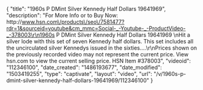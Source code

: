 {
    "title": "1960s P   DMint Silver Kennedy Half Dollars  19641969",
    "description": "For More Info or to Buy Now: http:\/\/www.hsn.com\/products\/seo\/7581477?rdr=1&sourceid=youtube&cm_mmc=Social-_-Youtube-_-ProductVideo-_-378003\r\n1960s P   DMint Silver Kennedy Half Dollars  19641969 \nHit a silver lode with this set of seven Kennedy half dollars. This set includes all the uncirculated silver Kennedys issued in the sixties....\r\nPrices shown on the previously recorded video may not represent the current price.  View hsn.com to view the current selling price. HSN Item #378003",
    "videoid": "112346100",
    "date_created": "1486193677",
    "date_modified": "1503419255",
    "type": "captivate",
    "layout": "video",
    "url": "\/v\/1960s-p-dmint-silver-kennedy-half-dollars-19641969\/112346100"
}